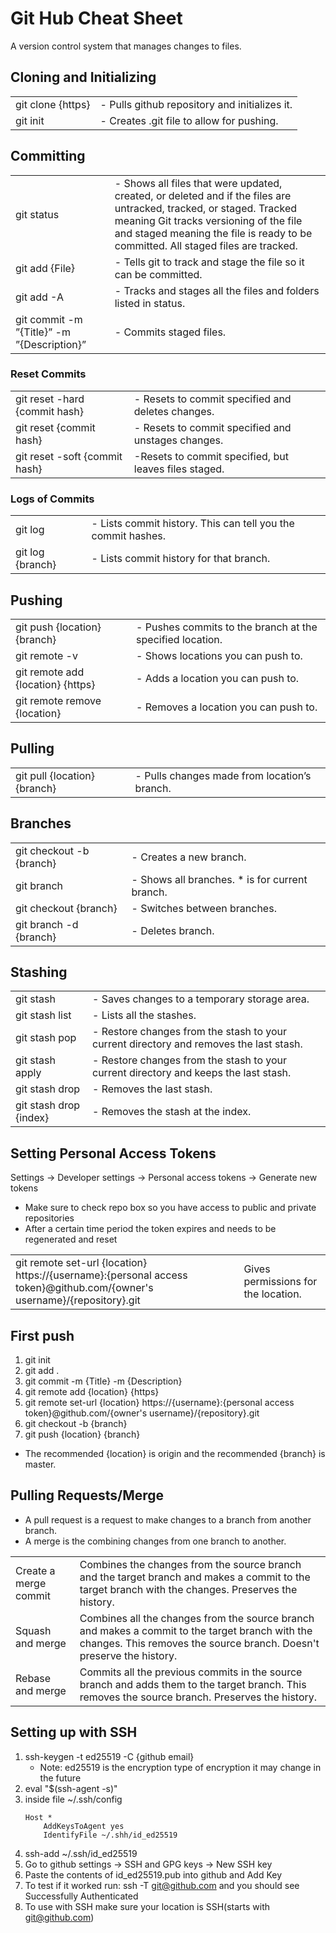 # Git Hub Cheat Sheet

A version control system that manages changes to files.

## Cloning and Initializing

| | |
|-|-|
|git clone {https}|- Pulls github repository and initializes it.|
|git init|- Creates .git file to allow for pushing.|

## Committing

| | |
|-|-|
|git status|- Shows all files that were updated, created, or deleted and if the files are untracked, tracked, or staged. Tracked meaning Git tracks versioning of the file and staged meaning the file is ready to be committed. All staged files are tracked.|
|git add {File}|- Tells git to track and stage the file so it can be committed.|
|git add -A|- Tracks and stages all the files and folders listed in status.|
|git commit -m ”{Title}” -m ”{Description}”|- Commits staged files.|

### Reset Commits 

| | |
|-|-|
|git reset -hard {commit hash}|- Resets to commit specified and deletes changes.|
|git reset {commit hash}|- Resets to commit specified and unstages changes.|
|git reset -soft {commit hash}|-Resets to commit specified, but leaves files staged.

### Logs of Commits

| | |
|-|-|
|git log|- Lists commit history. This can tell you the commit hashes.|
|git log {branch}|- Lists commit history for that branch.|

## Pushing

| | |
|-|-|
|git push {location} {branch}|- Pushes commits to the branch at the specified location.|
|git remote -v|- Shows locations you can push to.|
|git remote add {location} {https}|- Adds a location you can push to.|
|git remote remove {location}|- Removes a location you can push to.

## Pulling

| | |
|-|-|
|git pull {location} {branch}|- Pulls changes made from location’s branch.|

## Branches

| | |
|-|-|
|git checkout -b {branch}|- Creates a new branch.|
|git branch|- Shows all branches. * is for current branch.|
|git checkout {branch}|- Switches between branches.|
|git branch -d {branch}|- Deletes branch.|

## Stashing

| | |
|-|-|
|git stash |- Saves changes to a temporary storage area.|
|git stash list |- Lists all the stashes.|
|git stash pop |- Restore changes from the stash to your current directory and removes the last stash.|
|git stash apply |- Restore changes from the stash to your current directory and keeps the last stash.|
|git stash drop |- Removes the last stash.|
|git stash drop {index}|- Removes the stash at the index.|

## Setting Personal Access Tokens

Settings $\rightarrow$ Developer settings $\rightarrow$ Personal access tokens $\rightarrow$ Generate new tokens

- Make sure to check repo box so you have access to public and private repositories
- After a certain time period the token expires and needs to be regenerated and reset

| | |
|-|-|
|git remote set-url {location} https://{username}:{personal access token}@github.com/{owner's username}/{repository}.git| Gives permissions for the location. |

## First push
1. git init
1. git add .
1. git commit -m {Title} -m {Description}
1. git remote add {location} {https}
1. git remote set-url {location} https://{username}:{personal access token}@github.com/{owner's username}/{repository}.git
1. git checkout -b {branch}
1. git push {location} {branch}
- The recommended {location} is origin and the recommended {branch} is master.

## Pulling Requests/Merge
- A pull request is a request to make changes to a branch from another branch.
- A merge is the combining changes from one branch to another.

| | |
|-|-|
|Create a merge commit| Combines the changes from the source branch and the target branch and makes a commit to the target branch with the changes. Preserves the history.|
|Squash and merge| Combines all the changes from the source branch and makes a commit to the target branch with the changes. This removes the source branch. Doesn't preserve the history.|
|Rebase and merge| Commits all the previous commits in the source branch and adds them to the target branch. This removes the source branch. Preserves the history.|

## Setting up with SSH
1. ssh-keygen -t ed25519 -C {github email}
    - Note: ed25519 is the encryption type of encryption it may change in the future
1. eval "$(ssh-agent -s)"
1. inside file ~/.ssh/config
    ```
    Host *
        AddKeysToAgent yes
        IdentifyFile ~/.shh/id_ed25519
    ```
1. ssh-add ~/.ssh/id_ed25519
1. Go to github settings -> SSH and GPG keys -> New SSH key
1. Paste the contents of id_ed25519.pub into github and Add Key
1. To test if it worked run: ssh -T git@github.com and you should see Successfully Authenticated
1. To use with SSH make sure your location is SSH(starts with git@github.com)
